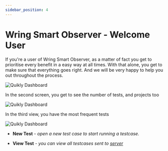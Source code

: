 ```yaml
---
sidebar_position: 4
---
```


# Wring Smart Observer - Welcome User

If you're a user of Wring Smart Observer, as a matter of fact you get to prioritise every benefit in a easy way at all times. With that alone, you get to make sure that everything goes right. And we will be very happy to help you out throughout the process.

![Quikly Dashboard](/img/Dashboarrrd.png)

In the second screen, you get to see the number of tests, and projects too

![Quikly Dashboard](/img/Second.png)

In the third view, you have the most frequent tests

![Quikly Dashboard](/img/Third.png)

- **New Test** - *open a new test case to start running a testcase.*

- **View Test** - *you can view all testcases sent to [server](https://dev.wring.dev/)*